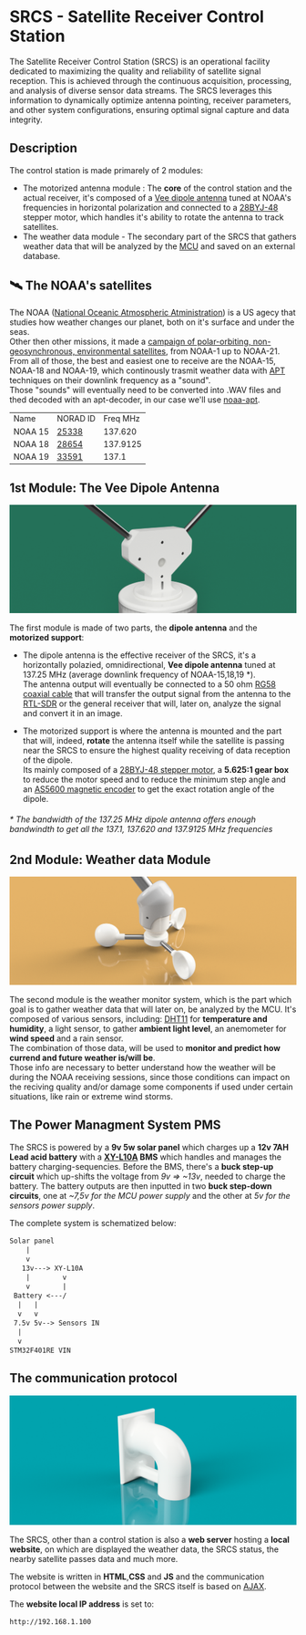 # SRCS - Satellite Receiver Control Station

The Satellite Receiver Control Station (SRCS) is an operational facility dedicated to maximizing the quality and reliability of satellite signal reception. This is achieved through the continuous acquisition, processing, and analysis of diverse sensor data streams. The SRCS leverages this information to dynamically optimize antenna pointing, receiver parameters, and other system configurations, ensuring optimal signal capture and data integrity.


## Description
The control station is made primarely of 2 modules:
- The motorized antenna module : The **core** of the control station and the actual receiver, it's composed of a [Vee dipole antenna](https://en.wikipedia.org/wiki/Dipole_antenna) tuned at NOAA's frequencies in horizontal polarization and connected to a [28BYJ-48](https://www.mouser.com/datasheet/2/758/stepd-01-data-sheet-1143075.pdf?srsltid=AfmBOor0JeeT5X12a_oRtEgDTfQxDhepoXjEc7EOESq1vM4Kv5rxR0na) stepper motor, which handles it's ability to rotate the antenna to track satellites.
- The weather data module - The secondary part of the SRCS that gathers weather data that will be analyzed by the [MCU](https://en.wikipedia.org/wiki/Microcontroller) and saved on an external database.
## 🛰️ The NOAA's satellites

The NOAA ([National Oceanic Atmospheric Atministration](https://www.noaa.gov/)) is a US  agecy that studies how weather changes our planet, both on it's surface and under the seas. <br>
Other then other missions, it made a [campaign of polar-orbiting, non-geosynchronous, environmental satellites](https://www.n2yo.com/satellites/?c=4), from NOAA-1 up to NOAA-21. <br>
From all of those, the best and easiest one to receive are the NOAA-15, NOAA-18 and NOAA-19, which continously trasmit weather data with [APT](https://en.wikipedia.org/wiki/Automatic_picture_transmission) techniques on their downlink frequency as a "sound". <br>
Those "sounds" will eventually need to be converted into .WAV files and thed decoded with an apt-decoder, in our case we'll use [noaa-apt](https://noaa-apt.mbernardi.com.ar/).

<table>
<tr><td>Name</td><td>NORAD ID</td><td>Freq MHz</td></tr>
<tr><td>NOAA 15</td><td><a href="https://www.n2yo.com/satellite/?s=25338">25338</a></td><td>137.620</td></td></tr>
<tr><td>NOAA 18</td><td><a href="https://www.n2yo.com/satellite/?s=28654">28654</a></td><td>137.9125</td></tr>
<tr><td>NOAA 19</td><td><a href="https://www.n2yo.com/satellite/?s=33591">33591</a></td><td>137.1</td></tr>
</table>

## 1st Module: The Vee Dipole Antenna

![Vee antenna](https://github.com/SebsIII/SRCS/blob/main/tools/Gallery/SRCS_render2.png)

The first module is made of two parts, the **dipole antenna** and the **motorized support**:
- The dipole antenna is the effective receiver of the SRCS, it's a horizontally polazied, omnidirectional, **Vee dipole antenna** tuned at 137.25 MHz (average downlink frequency of NOAA-15,18,19 *). <br>
  The antenna output will eventually be connected to a 50 ohm [RG58 coaxial cable](https://www.farnell.com/datasheets/2095749.pdf) that will transfer the output signal from the antenna to the [RTL-SDR](https://en.wikipedia.org/wiki/Software-defined_radio) or the general receiver that will, later on, analyze the signal and convert it in an image. <br>
  
- The motorized support is where the antenna is mounted and the part that will, indeed, **rotate** the antenna itself while the satellite is passing near the SRCS 
  to ensure the highest quality receiving of data reception of the dipole. <br>
  Its mainly composed of a [28BYJ-48 stepper motor](https://www.mouser.com/datasheet/2/758/stepd-01-data-sheet-1143075.pdf?srsltid=AfmBOor0JeeT5X12a_oRtEgDTfQxDhepoXjEc7EOESq1vM4Kv5rxR0na), a **5.625:1 gear box** to reduce the motor speed and to reduce the minimum step angle and an [AS5600 magnetic encoder](https://files.seeedstudio.com/wiki/Grove-12-bit-Magnetic-Rotary-Position-Sensor-AS5600/res/Magnetic%20Rotary%20Position%20Sensor%20AS5600%20Datasheet.pdf) to get the exact rotation angle of the dipole.
  
<h6>* The bandwidth of the 137.25 MHz dipole antenna offers enough bandwindth to get all the 137.1, 137.620 and 137.9125 MHz frequencies </h6>

## 2nd Module: Weather data Module

![anemometer](https://github.com/SebsIII/SRCS/blob/main/tools/Gallery/anemometer-render2.png)

The second module is the weather monitor system, which is the part which goal is to gather weather data that will later on, be analyzed by the MCU.
It's composed of various sensors, including: [DHT11]() for **temperature and humidity**, a light sensor, to gather **ambient light level**, an anemometer for **wind speed** and a rain sensor. <br>
The combination of those data, will be used to **monitor and predict how currend and future weather is/will be**. <br>
Those info are necessary to better understand how the weather will be during the NOAA receiving sessions, since those conditions can impact on the reciving quality and/or damage some components if used under certain situations, like rain or extreme wind storms.

## The Power Managment System PMS

The SRCS is powered by a **9v 5w solar panel** which charges up a **12v 7AH Lead acid battery** with a **[XY-L10A](https://www.google.com/url?sa=t&source=web&rct=j&opi=89978449&url=https://www.qso.com.ar/datasheets/Modulo%2520de%2520control%2520de%2520carga%2520XY-L10A/XY-L10A.docx&ved=2ahUKEwi1_PSDt9iMAxWxgv0HHRd6EU8QFnoECCYQAQ&usg=AOvVaw00YEWtkEqTxmvZ8xFjY2dq) BMS** which handles and manages the battery charging-sequencies.
Before the BMS, there's a **buck step-up circuit** which up-shifts the voltage from *9v => ~13v*, needed to charge the battery.
The battery outputs are then inputted in two **buck step-down circuits**, one at *~7,5v for the MCU power supply* and the other at *5v for the sensors power supply*.

The complete system is schematized below:

``` 
Solar panel
    |        
    v        
   13v---> XY-L10A
    |        v
    v        |
 Battery <---/
  |   |
  v   v
 7.5v 5v--> Sensors IN 
  |
  v   
STM32F401RE VIN
```

## The communication protocol

![dashboard-overview](https://github.com/SebsIII/SRCS/blob/main/tools/Gallery/eth-render1.png)

The SRCS, other than a control station is also a **web server** hosting a **local website**, on which are displayed the weather data, the SRCS status, the nearby satellite passes data and much more.
 
The website is written in **HTML**,**CSS** and **JS** and the communication protocol between the website and the SRCS itself is based on [AJAX](https://en.wikipedia.org/wiki/Ajax_(programming)).

The **website local IP address** is set to:
```
http://192.168.1.100
```


